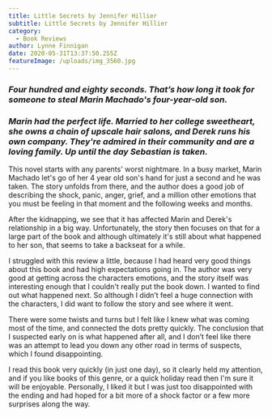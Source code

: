```yaml
---
title: Little Secrets by Jennifer Hillier
subtitle: Little Secrets by Jennifer Hillier
category:
  - Book Reviews
author: Lynne Finnigan
date: 2020-05-31T13:37:50.255Z
featureImage: /uploads/img_3560.jpg
---
```

### ***Four hundred and eighty seconds. That’s how long it took for someone to steal Marin Machado's four-year-old son.***

### *Marin had the perfect life. Married to her college sweetheart, she owns a chain of upscale hair salons, and Derek runs his own company. They're admired in their community and are a loving family. Up until the day Sebastian is taken.*

This novel starts with any parents' worst nightmare. In a busy market, Marin Machado let's go of her 4 year old son's hand for just a second and he was taken. The story unfolds from there, and the author does a good job of describing the shock, panic, anger, grief, and a million other emotions that you must be feeling in that moment and the following weeks and months.

After the kidnapping, we see that it has affected Marin and Derek's relationship in a big way. Unfortunately, the story then focuses on that for a large part of the book and although ultimately it's still about what happened to her son, that seems to take a backseat for a while.

I struggled with this review a little, because I had heard very good things about this book and had high expectations going in. The author was very good at getting across the characters emotions, and the story itself was interesting enough that I couldn't really put the book down. I wanted to find out what happened next. So although I didn’t feel a huge connection with the characters, I did want to follow the story and see where it went.

There were some twists and turns but I felt like I knew what was coming most of the time, and connected the dots pretty quickly. The conclusion that I suspected early on is what happened after all, and I don’t feel like there was an attempt to lead you down any other road in terms of suspects, which I found disappointing.

I read this book very quickly (in just one day), so it clearly held my attention, and if you like books of this genre, or a quick holiday read then I'm sure it will be enjoyable. Personally, I liked it but I was just too disappointed with the ending and had hoped for a bit more of a shock factor or a few more surprises along the way.